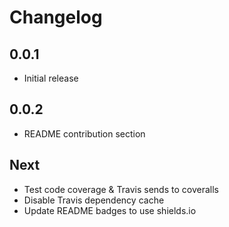 # Changelog

## 0.0.1

* Initial release

## 0.0.2

* README contribution section

## Next

* Test code coverage & Travis sends to coveralls
* Disable Travis dependency cache
* Update README badges to use shields.io
